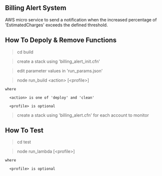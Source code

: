 
## Billing Alert System

AWS micro service to send a notification when the increased percentage of 'EstimatedCharges' exceeds the defined threshold.


## How To Depoly & Remove Functions

  > cd build

  > create a stack using 'billing_alert_init.cfn'

  > edit parameter values in 'run_params.json'

  > node run_build \<action\> [\<profile\>]

    where

      <action> is one of 'deploy' and 'clean'

      <profile> is optional

  > create a stack using 'billing_alert.cfn' for each account to monitor


## How To Test

  > cd test

  > node run_lambda [\<profile\>]

    where

      <profile> is optional
